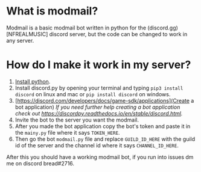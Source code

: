# What is modmail?

Modmail is a basic modmail bot written in python for the (discord.gg)[NFREALMUSIC] discord server, but the code can be changed to work in any server.

# How do I make it work in my server?

1. [Install python](https://python.org/).
2. Install discord.py by opening your terminal and typing `pip3 install discord` on linux and mac or `pip install discord` on windows.
3. [https://discord.com/developers/docs/game-sdk/applications](Create a bot application)
*If you need further help creating a bot application check out https://discordpy.readthedocs.io/en/stable/discord.html.*
4. Invite the bot to the server you want the modmail.
4. After you made the bot application copy the bot's token and paste it in the `mainy.py` file where it says `TOKEN_HERE`.
5. Then go the bot `modmail.py` file and replace `GUILD_ID_HERE` with the guild id of the server and the channel id where it says `CHANNEL_ID_HERE`.

After this you should have a working modmail bot, if you run into issues dm me on discord bread#2716.
